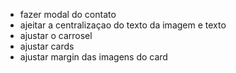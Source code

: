 - fazer modal do contato
- ajeitar a centralizaçao do texto da imagem e texto
- ajustar o carrosel
- ajustar cards
- ajustar margin das imagens do card